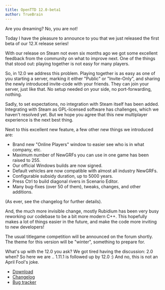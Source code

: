 ```yaml
---
title: OpenTTD 12.0-beta1
author: TrueBrain
---
```


Are you dreaming?
No, you are not!

Today I have the pleasure to announce to you that we just released the first beta of our 12.X release series!

With our release on Steam not even six months ago we got some excellent feedback from the community on what to improve next.
One of the things that stood out: playing together is not easy for many players.

So, in 12.0 we address this problem.
Playing together is as easy as one of you starting a server, marking it either "Public" or "Invite-Only", and sharing the newly introduced invite-code with your friends.
They can join your server, just like that.
No setup needed on your side, no port-forwarding, nothing.

Sadly, to set expectations, no integration with Steam itself has been added.
Integrating with Steam as GPL-licensed software has challenges, which we haven't resolved yet.
But we hope you agree that this new multiplayer experience is the next best thing.

Next to this excellent new feature, a few other new things we introduced are:
* Brand new "Online Players" window to easier see who is in what company, etc.
* Maximum number of NewGRFs you can use in one game has been raised to 255.
* Our official Windows builds are now signed.
* Default vehicles are now compatible with almost all industry NewGRFs.
* Configurable subsidy duration, up to 5000 years.
* Press Ctrl to build diagonal rivers in Scenario Editor.
* Many bug-fixes (over 50 of them), tweaks, changes, and other additions.

(As ever, see the changelog for further details).

And, the much more invisible change, mostly Rubidium has been very busy reworking our codebase to be a bit more modern C++.
This hopefully makes a lot of things easier in the future, and make the code more inviting to new developers!

The usual titlegame competition will be announced on the forum shortly.
The theme for this version will be "winter", something to prepare for.

What's up with the 12.0 you ask?
We got tired having the discussion: 2.0 when?
So here we are .. 1.11.1 is followed up by 12.0 :)
And no, this is not an April Fool's joke.

* [Download](https://www.openttd.org/downloads/openttd-releases/testing.html)
* [Changelog](https://cdn.openttd.org/openttd-releases/12.0-beta1/changelog.txt)
* [Bug tracker](https://github.com/OpenTTD/OpenTTD/issues)
